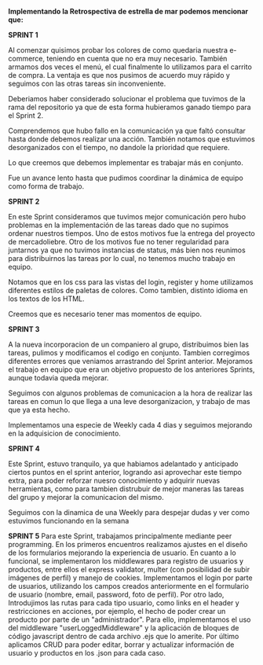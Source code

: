 
**Implementando la Retrospectiva de estrella de mar podemos mencionar que:**

 **SPRINT 1** 

Al comenzar quisimos probar los colores de como quedaria nuestra e-commerce, teniendo en cuenta que no era muy necesario.
También armamos dos veces el menú, el cual finalmente lo utilizamos para el carrito de compra. 
La ventaja es que nos pusimos de acuerdo muy rápido y seguimos con las otras tareas sin inconveniente. 

Deberiamos haber considerado solucionar el problema que tuvimos de la rama del repositorio ya que de esta forma hubieramos ganado tiempo para el Sprint 2.

Comprendemos que hubo fallo en la comunicación ya que faltó consultar hasta donde debemos realizar una acción.
También notamos que estuvimos desorganizados con el tiempo, no dandole la prioridad que requiere.

Lo que creemos que debemos implementar es trabajar más en conjunto.

Fue un avance lento hasta que pudimos coordinar la dinámica de equipo como forma de trabajo.
 
 **SPRINT 2** 
 
En este Sprint consideramos que tuvimos mejor comunicación pero hubo problemas en la implementación de las tareas dado que no supimos ordenar nuestros tiempos. Uno de estos motivos fue la entrega del proyecto de mercadoliebre.
Otro de los motivos fue no tener regularidad para juntarnos ya que no tuvimos instancias de status, más bien nos reunimos para distribuirnos las tareas por lo cual, no tenemos mucho trabajo en equipo.

Notamos que en los css para las vistas del login, register y home utilizamos diferentes estilos de paletas de colores. Como tambien, distinto idioma en los textos de los HTML.

Creemos que es necesario tener mas momentos de equipo.

 **SPRINT 3** 

A la nueva incorporacion de un companiero al grupo, distribuimos bien las tareas, pulimos y modificamos el codigo en conjunto. Tambien corregimos diferentes errores que veniamos arrastrando del Sprint anterior. 
Mejoramos el trabajo en equipo que era un objetivo propuesto de los anteriores Sprints, aunque todavia queda mejorar. 

Seguimos con algunos problemas de comunicacion a la hora de realizar las tareas en comun lo que llega a una leve desorganizacion, y trabajo de mas que ya esta hecho.

Implementamos una especie de Weekly cada 4 dias y seguimos mejorando en la adquisicion de conocimiento.

 **SPRINT 4** 

Este Sprint, estuvo tranquilo, ya que habiamos adelantado y anticipado ciertos puntos en el sprint anterior, logrando asi aprovechar este tiempo extra, para poder reforzar nuesro conocimiento y adquirir nuevas herramientas, como para tambien distrubuir de mejor maneras las tareas del grupo y mejorar la comunicacion del mismo.

Seguimos con la dinamica de una Weekly para despejar dudas y ver como estuvimos funcionando en la semana 


 **SPRINT 5**
Para este Sprint, trabajamos principalmente mediante peer programming.
En los primeros encuentros realizamos ajustes en el diseño de los formularios mejorando la experiencia de usuario.
En cuanto a lo funcional, se implementaron los middlewares para registro de usuarios y productos, entre ellos el express validator, multer (con posibilidad de subir imágenes de perfil) y manejo de cookies.
Implementamos el login por parte de usuarios, utilizando los campos creados anteriormente en el formulario de usuario (nombre, email, password, foto de perfil).
Por otro lado, Introdujimos las rutas para cada tipo usuario, como links en el header y restricciones en acciones, por ejemplo, el hecho de poder crear un producto por parte de un "administrador". Para ello, implementamos el uso del middleware "userLoggedMiddleware" y la aplicación de bloques de código javascript dentro de cada archivo .ejs que lo amerite.
Por último aplicamos CRUD para poder editar, borrar y actualizar información de usuario y productos en los .json para cada caso.